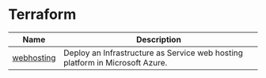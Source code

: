 # Terraform

| Name                              | Description                                         |
|-----------------------------------|---------------------------------------------------- |
| [webhosting](/terraform/webhosting)       | Deploy an Infrastructure as Service web hosting platform in Microsoft Azure.             |